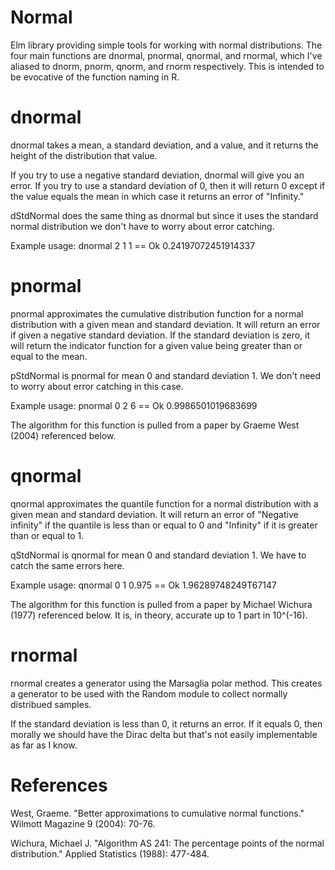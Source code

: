 # Normal
Elm library providing simple tools for working with normal distributions. The four main functions are dnormal, pnormal, qnormal, and rnormal, which I've aliased to dnorm, pnorm, qnorm, and rnorm respectively. This is intended to be evocative of the function naming in R. 

# dnormal
dnormal takes a mean, a standard deviation, and a value, and it returns the height of the distribution that value. 

If you try to use a negative standard deviation, dnormal will give you an error. If you try to use a standard deviation of 0, then it will return 0 except if the value equals the mean in which case it returns an error of "Infinity."

dStdNormal does the same thing as dnormal but since it uses the standard normal distribution we don't have to worry about error catching.

Example usage: 
  dnormal 2 1 1 == Ok 0.24197072451914337

# pnormal
pnormal approximates the cumulative distribution function for a normal distribution with a given mean and standard deviation. It will return an error if given a negative standard deviation. If the standard deviation is zero, it will return the indicator function for a given value being greater than or equal to the mean. 

pStdNormal is pnormal for mean 0 and standard deviation 1. We don't need to worry about error catching in this case.

Example usage:
  pnormal 0 2 6 == Ok 0.9986501019683699

The algorithm for this function is pulled from a paper by Graeme West (2004) referenced below. 

# qnormal
qnormal approximates the quantile function for a normal distribution with a given mean and standard deviation. It will return an error of "Negative infinity" if the quantile is less than or equal to 0 and "Infinity" if it is greater than or equal to 1. 

qStdNormal is qnormal for mean 0 and standard deviation 1. We have to catch the same errors here.

Example usage:
  qnormal 0 1 0.975 == Ok 1.96289748249T67147
  
The algorithm for this function is pulled from a paper by Michael Wichura (1977) referenced below. It is, in theory, accurate up to 1 part in 10^(-16). 
  
# rnormal
rnormal creates a generator using the Marsaglia polar method. This creates a generator to be used with the Random module to collect normally distribued samples. 

If the standard deviation is less than 0, it returns an error. If it equals 0, then morally we should have the Dirac delta but that's not easily implementable as far as I know.

# References
  West, Graeme. "Better approximations to cumulative normal functions." Wilmott Magazine 9 (2004): 70-76.
  
Wichura, Michael J. "Algorithm AS 241: The percentage points of the normal distribution." Applied Statistics (1988): 477-484.
